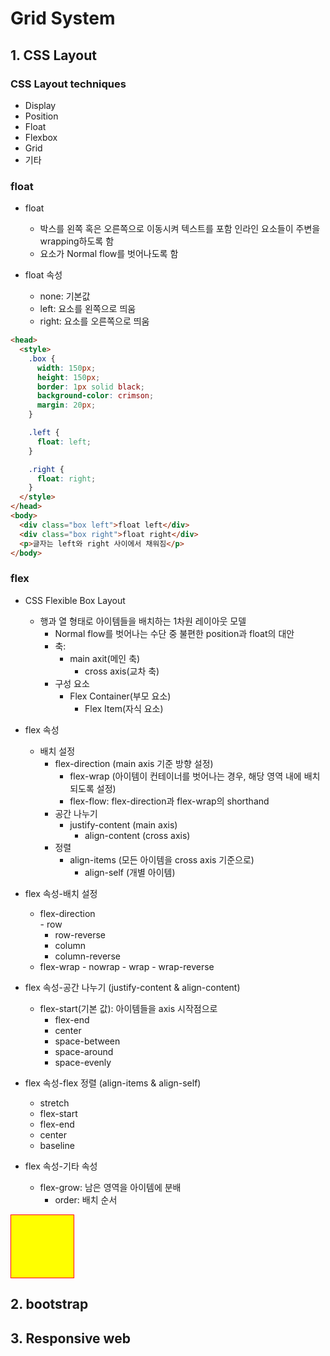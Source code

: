 # Grid System

## 1. CSS Layout

### CSS Layout techniques
- Display
- Position
- Float
- Flexbox
- Grid
- 기타


### float
- float
  - 박스를 왼쪽 혹은 오른쪽으로 이동시켜 텍스트를 포함 인라인 요소들이 주변을 wrapping하도록 함
  - 요소가 Normal flow를 벗어나도록 함

- float 속성
  - none: 기본값
  - left: 요소를 왼쪽으로 띄움
  - right: 요소를 오른쪽으로 띄움

```html
<head>
  <style>
    .box {
      width: 150px;
      height: 150px;
      border: 1px solid black;
      background-color: crimson;
      margin: 20px;
    }

    .left {
      float: left;
    }

    .right {
      float: right;
    }
  </style>
</head>
<body>
  <div class="box left">float left</div>
  <div class="box right">float right</div>
  <p>글자는 left와 right 사이에서 채워짐</p>
</body>
```

### flex
- CSS Flexible Box Layout
  - 행과 열 형태로 아이템들을 배치하는 1차원 레이아웃 모델
	- Normal flow를 벗어나는 수단 중 불편한 position과 float의 대안
	- 축:
	  - main axit(메인 축)
		- cross axis(교차 축)
	- 구성 요소
	  - Flex Container(부모 요소)
		- Flex Item(자식 요소)

- flex 속성
  - 배치 설정
	  - flex-direction (main axis 기준 방향 설정)
		- flex-wrap (아이템이 컨테이너를 벗어나는 경우, 해당 영역 내에 배치되도록 설정)
		- flex-flow: flex-direction과 flex-wrap의 shorthand
	- 공간 나누기
	  - justify-content (main axis)
		- align-content (cross axis)
	- 정렬
	  - align-items (모든 아이템을 cross axis 기준으로)
		- align-self (개별 아이템)

- flex 속성-배치 설정
  - flex-direction    
		- row
    - row-reverse
    - column
    - column-reverse
  - flex-wrap
		- nowrap
		- wrap
		- wrap-reverse

- flex 속성-공간 나누기 (justify-content & align-content)
  - flex-start(기본 값): 아이템들을 axis 시작점으로
	- flex-end
	- center
	- space-between
	- space-around
	- space-evenly

- flex 속성-flex 정렬 (align-items & align-self)
	- stretch
	- flex-start
	- flex-end
	- center
	- baseline

- flex 속성-기타 속성
  - flex-grow: 남은 영역을 아이템에 분배
	- order: 배치 순서



<html>
	<head>
		<style>
			.box{
				width: 100px;
				height: 100px;
				border: 1px, solid, red;
				background-color: yellow;
			}
		</style>
	</head>
	<body>
		<div class="box"></div>
	</body>
</html>





## 2. bootstrap


## 3. Responsive web








